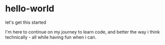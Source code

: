 # hello-world
let's get this started

I'm here to continue on my journey to learn code, and better the way i think technically - all while having fun when i can. 
